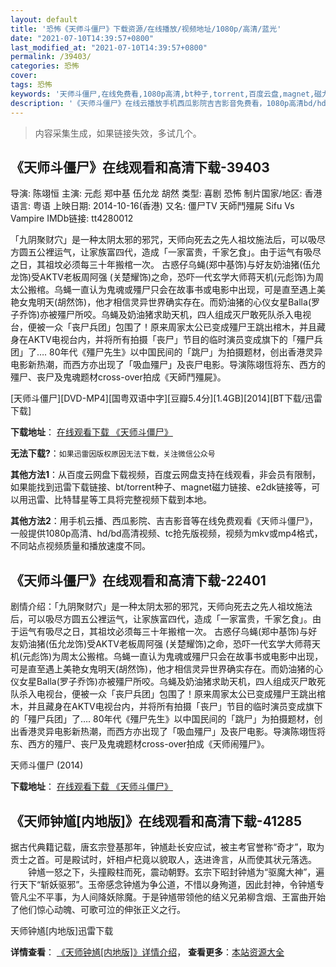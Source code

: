 ```yaml
---
layout: default
title: '恐怖《天师斗僵尸》下载资源/在线播放/视频地址/1080p/高清/蓝光'
date: "2021-07-10T14:39:57+0800"
last_modified_at: "2021-07-10T14:39:57+0800"
permalink: /39403/
categories: 恐怖
cover:
tags: 恐怖
keywords: '天师斗僵尸,在线免费看,1080p高清,bt种子,torrent,百度云盘,magnet,磁力链,迅雷下载资源'
description: '《天师斗僵尸》在线云播放手机西瓜影院吉吉影音免费看，1080p高清bd/hd未删减完整版和tc抢先枪版，mkv/mp4格式，附带bt/torrent种子、magnet/磁力链、百度云盘、网盘资源迅雷下载链接'
---
```


>内容采集生成，如果链接失效，多试几个。


## 《天师斗僵尸》在线观看和高清下载-39403

导演: 陈翊恒 主演: 元彪 郑中基 伍允龙 胡然 类型: 喜剧 恐怖 制片国家/地区: 香港 语言: 粤语 上映日期: 2014-10-16(香港) 又名: 僵尸TV 天師鬥殭屍 Sifu Vs Vampire IMDb链接: tt4280012

「九阴聚财穴」是一种太阴太邪的邪咒，天师向死去之先人祖坟施法后，可以吸尽方圆五公裡运气，让家族富四代，造成「一家富贵，千家乞食」。由于运气有吸尽之日，其祖坟必须每三十年搬棺一次。 古惑仔乌蝇(郑中基饰)与好友奶油猪(伍允龙饰)受AKTV老板周阿强 (关楚耀饰)之命，恐吓一代玄学大师蒋天机(元彪饰)为周太公搬棺。乌蝇一直认为鬼魂或殭尸只会在故事书或电影中出现，可是直至遇上美艳女鬼明天(胡然饰)，他才相信灵异世界确实存在。而奶油猪的心仪女星Balla(罗子乔饰)亦被殭尸所咬。乌蝇及奶油猪求助天机，四人组成灭尸敢死队杀入电视台，便被一众「丧尸兵团」包围了！原来周家太公已变成殭尸王跳出棺木，并且藏身在AKTV电视台内，并将所有拍摄「丧尸」节目的临时演员变成旗下的「殭尸兵团」了…. 80年代《殭尸先生》以中国民间的「跳尸」为拍摄题材，创出香港灵异电影新热潮，而西方亦出现了「吸血殭尸」及丧尸电影。导演陈翊恆将东、西方的殭尸、丧尸及鬼魂题材cross-over拍成《天師鬥殭屍》。


[天师斗僵尸][DVD-MP4][国粤双语中字][豆瓣5.4分][1.4GB][2014][BT下载/迅雷下载]

**下载地址**： [在线观看下载 《天师斗僵尸》](https://www.btdx8.com/torrent/sifu_vs_vampire_2014.html) 


**无法下载?**：`如果迅雷因版权原因无法下载，关注微信公众号 `

**其他方法1**：从百度云网盘下载视频，百度云网盘支持在线观看，非会员有限制，如果能找到迅雷下载链接、bt/torrent种子、magnet磁力链接、e2dk链接等，可以用迅雷、比特彗星等工具将完整视频下载到本地。

**其他方法2**：用手机云播、西瓜影院、吉吉影音等在线免费观看《天师斗僵尸》，一般提供1080p高清、hd/bd高清视频、tc抢先版视频，视频为mkv或mp4格式，不同站点视频质量和播放速度不同。


## 《天师斗僵尸》在线观看和高清下载-22401

剧情介绍：「九阴聚财穴」是一种太阴太邪的邪咒，天师向死去之先人祖坟施法后，可以吸尽方圆五公裡运气，让家族富四代，造成「一家富贵，千家乞食」。由于运气有吸尽之日，其祖坟必须每三十年搬棺一次。 古惑仔乌蝇(郑中基饰)与好友奶油猪(伍允龙饰)受AKTV老板周阿强 (关楚耀饰)之命，恐吓一代玄学大师蒋天机(元彪饰)为周太公搬棺。乌蝇一直认为鬼魂或殭尸只会在故事书或电影中出现，可是直至遇上美艳女鬼明天(胡然饰)，他才相信灵异世界确实存在。而奶油猪的心仪女星Balla(罗子乔饰)亦被殭尸所咬。乌蝇及奶油猪求助天机，四人组成灭尸敢死队杀入电视台，便被一众「丧尸兵团」包围了！原来周家太公已变成殭尸王跳出棺木，并且藏身在AKTV电视台内，并将所有拍摄「丧尸」节目的临时演员变成旗下的「殭尸兵团」了…. 80年代《殭尸先生》以中国民间的「跳尸」为拍摄题材，创出香港灵异电影新热潮，而西方亦出现了「吸血殭尸」及丧尸电影。导演陈翊恆将东、西方的殭尸、丧尸及鬼魂题材cross-over拍成《天师闹殭尸》。


天师斗僵尸 (2014)

**下载地址**： [在线观看下载 《天师斗僵尸》](https://www.btbtdy.me/btdy/dy508.html) 


## 《天师钟馗[内地版]》在线观看和高清下载-41285

据古代典籍记载，唐玄宗登基那年，钟馗赴长安应试，被主考官誉称“奇才”，取为贡士之首。可是殿试时，奸相卢杞竟以貌取人，迭进谗言，从而使其状元落选。 　　钟馗一怒之下，头撞殿柱而死，震动朝野。玄宗下昭封钟馗为&ldquo;驱魔大神”，遍行天下&ldquo;斩妖驱邪”。玉帝感念钟馗为争公道，不惜以身殉道，因此封神，令钟馗专管凡尘不平事，为人间降妖除魔。于是钟馗带领他的结义兄弟柳含烟、王富曲开始了他们惊心动魄、可歌可泣的伸张正义之行。


天师钟馗[内地版]迅雷下载

**详情查看**： [《天师钟馗[内地版]》详情介绍](/movie/41285/)， **查看更多**：[本站资源大全](/movie/t/all/)

